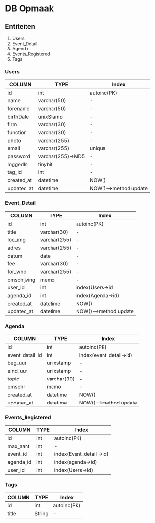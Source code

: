 # DB Opmaak #
## Entiteiten ##
1.  Users
2.  Event_Detail
3.  Agenda
4.  Events_Registered
5.  Tags

### Users ###
|COLUMN      |TYPE            |Index|
|------------|----------------|-----|
|id          |int                 |autoinc(PK)|
|name        |varchar(50)         |-|
|forename    |varchar(50)         |-|
|birthDate   |unixStamp           |-|
|firm        |varchar(30)         |-|
|function    |varchar(30)         |-|
|photo       |varchar(255)        |-|
|email       |varchar(255)        |unique|
|password    |varchar(255)->MD5   |-|
|loggedIn    |tinybit             |-|
|tag_id      |int                 |-|
|created_at  |datetime            |NOW()|
|updated_at  |datetime            |NOW()-->method update|

### Event_Detail ###
|COLUMN      |TYPE            |Index|
|------------|----------------|-----|
|id          |int                 |autoinc(PK)|
|title       |varchar(30)         |-|
|loc_img     |varchar(255)        |-|
|adres       |varchar(255)        |-|
|datum       |date                |-|
|fee         |varchar(30)         |-|
|for_who     |varchar(255)        |-|    
|omschijving |memo                |-|
|user_id     |int                 |index(Users->id|
|agenda_id   |int                 |index(Agenda->id)|
|created_at  |datetime            |NOW()|
|updated_at  |datetime            |NOW()-->method update|

### Agenda ###
|COLUMN      |TYPE            |Index|
|------------|----------------|-----|
|id                  |int                 |autoinc(PK)|
|event_detail_id     |int                 |index(event_detail->id)|
|beg_uur             |unixstamp           |-|
|eind_uur            |unixstamp           |-|
|topic               |varchar(30)         |-|
|omschr              |memo                |-|
|created_at          |datetime            |NOW()|
|updated_at          |datetime            |NOW()-->method update|

### Events_Registered ###
|COLUMN      |TYPE            |Index|
|------------|----------------|-----|
|id          |int     |autoinc(PK)|
|max_aant    |int     |-|
|event_id    |int     |index(Event_detail ->id)|
|agenda_id   |int     |index(agenda->id)
|user_id     |int     |index(Users->id)|

### Tags ###
|COLUMN      |TYPE            |Index|
|------------|----------------|-----|
|id          |int     |autoinc(PK)|
|title       |String  |-|